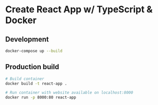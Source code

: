 # Create React App w/ TypeScript & Docker

## Development

```bash
docker-compose up --build
```

## Production build

```bash
# Build container
docker build -t react-app .

# Run container with website available on localhost:8000
docker run -p 8000:80 react-app
```
